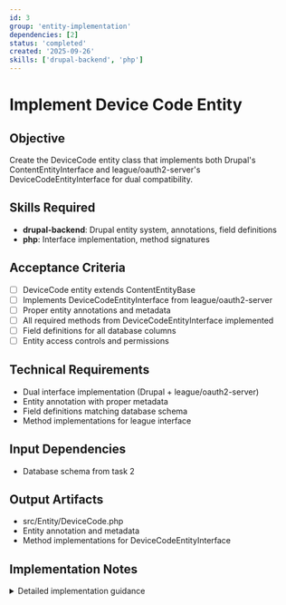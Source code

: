 ```yaml
---
id: 3
group: 'entity-implementation'
dependencies: [2]
status: 'completed'
created: '2025-09-26'
skills: ['drupal-backend', 'php']
---
```


# Implement Device Code Entity

## Objective

Create the DeviceCode entity class that implements both Drupal's ContentEntityInterface and league/oauth2-server's DeviceCodeEntityInterface for dual compatibility.

## Skills Required

- **drupal-backend**: Drupal entity system, annotations, field definitions
- **php**: Interface implementation, method signatures

## Acceptance Criteria

- [ ] DeviceCode entity extends ContentEntityBase
- [ ] Implements DeviceCodeEntityInterface from league/oauth2-server
- [ ] Proper entity annotations and metadata
- [ ] All required methods from DeviceCodeEntityInterface implemented
- [ ] Field definitions for all database columns
- [ ] Entity access controls and permissions

## Technical Requirements

- Dual interface implementation (Drupal + league/oauth2-server)
- Entity annotation with proper metadata
- Field definitions matching database schema
- Method implementations for league interface

## Input Dependencies

- Database schema from task 2

## Output Artifacts

- src/Entity/DeviceCode.php
- Entity annotation and metadata
- Method implementations for DeviceCodeEntityInterface

## Implementation Notes

<details>
<summary>Detailed implementation guidance</summary>

**Entity structure:**

```php
/**
 * @ContentEntityType(
 *   id = "oauth2_device_code",
 *   label = @Translation("Device Code"),
 *   base_table = "oauth2_device_code",
 *   entity_keys = {
 *     "id" = "device_code",
 *     "uuid" = "uuid"
 *   }
 * )
 */
class DeviceCode extends ContentEntityBase implements DeviceCodeEntityInterface {
  // Implement league/oauth2-server interface methods
}
```

**Required DeviceCodeEntityInterface methods:**

- getUserCode(): string
- setUserCode(string $userCode): void
- getVerificationUri(): string
- setVerificationUri(string $verificationUri): void
- getVerificationUriComplete(): string
- getLastPolledAt(): ?DateTimeImmutable
- setLastPolledAt(DateTimeImmutable $lastPolledAt): void
- getInterval(): int
- setInterval(int $interval): void
- getUserApproved(): bool
- setUserApproved(bool $userApproved): void

**Also implement TokenInterface methods:**

- getIdentifier(): string
- setIdentifier($identifier): void
- getExpiryDateTime(): DateTimeImmutable
- setExpiryDateTime(DateTimeImmutable $dateTime): void
- getUserIdentifier(): ?string
- setUserIdentifier($identifier): void
- getClient(): ClientEntityInterface
- setClient(ClientEntityInterface $client): void
- getScopes(): ScopeEntityInterface[]
- addScope(ScopeEntityInterface $scope): void

**Field definitions:**
Use baseFieldDefinitions() to define all entity fields matching the database schema.

</details>
